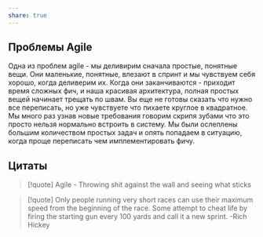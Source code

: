 ```yaml
---
share: true
---
```


## Проблемы Agile
Одна из проблем agile - мы деливирим сначала простые, понятные вещи. Они маленькие, понятные, влезают в спринт и мы чувствуем себя хорошо, когда деливерим их. Когда они заканчиваются - приходит время сложных фич, и наша красивая архитектура, полная простых вещей начинает трещать по швам.
Вы еще не готовы сказать что нужно все переписать, но уже чувствуете что пихаете круглое в квадратное.
Мы много раз узнав новые требования говорим скрипя зубами что это просто нельзя нормально встроить в систему.
Мы были ослеплены большим количеством простых задач и опять попадаем в ситуацию, когда проще переписать чем имплементировать фичу.

## Цитаты

>[!quote]
>Agile - Throwing shit against the wall and seeing what sticks

>[!quote]
>Only people running very short races can use their maximum speed from the beginning of the race. Some attempt to cheat life by firing the starting gun every 100 yards and call it a new sprint.
>\-Rich Hickey